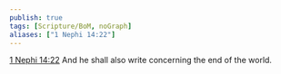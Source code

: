```yaml
---
publish: true
tags: [Scripture/BoM, noGraph]
aliases: ["1 Nephi 14:22"]
---
```

[1 Nephi 14:22](https://churchofjesuschrist.org/study/scriptures/bofm/1-ne/14?lang=eng&id=p22#p22) And he shall also write concerning the end of the world.

